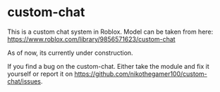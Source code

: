 # custom-chat
This is a custom chat system in Roblox. Model can be taken from here: https://www.roblox.com/library/9856571623/custom-chat

As of now, its currently under construction.

If you find a bug on the custom-chat. Either take the module and fix it yourself or report it on https://github.com/nikothegamer100/custom-chat/issues.
